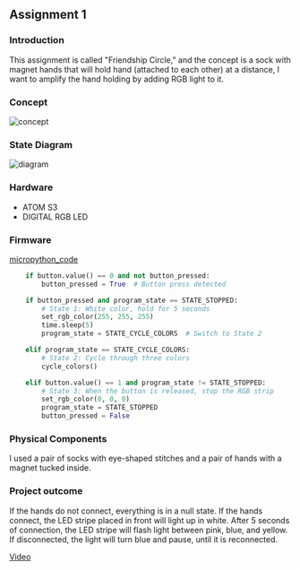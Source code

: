## Assignment 1

### Introduction
This assignment is called "Friendship Circle," and the concept is a sock with magnet hands that will hold hand (attached to each other) at a distance, I want to amplify the hand holding by adding RGB light to it.


### Concept
![concept](https://github.com/user-attachments/assets/e2b95d2d-b283-410d-8b1d-2eb5dcb02f3f)


### State Diagram
![diagram](https://github.com/user-attachments/assets/3014d940-7c47-4be6-839c-2c2ab18056d1)


### Hardware
* ATOM S3 
* DIGITAL RGB LED

### Firmware   
[micropython_code](Assignment_1.py)

``` Python  
    if button.value() == 0 and not button_pressed:
        button_pressed = True  # Button press detected

    if button_pressed and program_state == STATE_STOPPED:
        # State 1: White color, hold for 5 seconds
        set_rgb_color(255, 255, 255)
        time.sleep(5)
        program_state = STATE_CYCLE_COLORS  # Switch to State 2

    elif program_state == STATE_CYCLE_COLORS:
        # State 2: Cycle through three colors
        cycle_colors()

    elif button.value() == 1 and program_state != STATE_STOPPED:
        # State 3: When the button is released, stop the RGB strip
        set_rgb_color(0, 0, 0)
        program_state = STATE_STOPPED
        button_pressed = False 
```

### Physical Components   
I used a pair of socks with eye-shaped stitches and a pair of hands with a magnet tucked inside.

### Project outcome  
If the hands do not connect, everything is in a null state.
If the hands connect, the LED stripe placed in front will light up in white. 
After 5 seconds of connection, the LED stripe will flash light between pink, blue, and yellow.
If disconnected, the light will turn blue and pause, until it is reconnected.

[Video](https://github.com/Dianadotdotdot/Adv_Prototyping/blob/main/Assignment/recording.mov)


